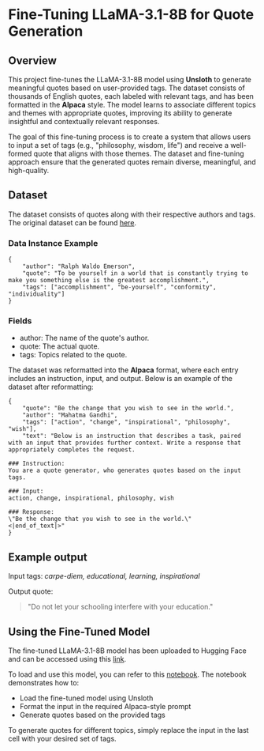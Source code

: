 # Fine-Tuning LLaMA-3.1-8B for Quote Generation

## Overview
This project fine-tunes the LLaMA-3.1-8B model using **Unsloth** to generate meaningful quotes based on user-provided tags. The dataset consists of thousands of English quotes, each labeled with relevant tags, and has been formatted in the **Alpaca** style. The model learns to associate different topics and themes with appropriate quotes, improving its ability to generate insightful and contextually relevant responses.

The goal of this fine-tuning process is to create a system that allows users to input a set of tags (e.g., "philosophy, wisdom, life") and receive a well-formed quote that aligns with those themes. The dataset and fine-tuning approach ensure that the generated quotes remain diverse, meaningful, and high-quality.

## Dataset
The dataset consists of quotes along with their respective authors and tags. The original dataset can be found [here](https://huggingface.co/datasets/Abirate/english_quotes).

### Data Instance Example
```
{
    "author": "Ralph Waldo Emerson",
    "quote": "To be yourself in a world that is constantly trying to make you something else is the greatest accomplishment.",
    "tags": ["accomplishment", "be-yourself", "conformity", "individuality"]
}
```

### Fields
- author: The name of the quote's author.
- quote: The actual quote.
- tags: Topics related to the quote.

The dataset was reformatted into the **Alpaca** format, where each entry includes an instruction, input, and output. Below is an example of the dataset after reformatting:
```
{
    "quote": "Be the change that you wish to see in the world.",
    "author": "Mahatma Gandhi",
    "tags": ["action", "change", "inspirational", "philosophy", "wish"],
    "text": "Below is an instruction that describes a task, paired with an input that provides further context. Write a response that appropriately completes the request.

### Instruction:
You are a quote generator, who generates quotes based on the input tags.

### Input:
action, change, inspirational, philosophy, wish

### Response:
\"Be the change that you wish to see in the world.\"
<|end_of_text|>"
}
```

## Example output
Input tags: _carpe-diem, educational, learning, inspirational_

Output quote: 
> "Do not let your schooling interfere with your education."

## Using the Fine-Tuned Model
The fine-tuned LLaMA-3.1-8B model has been uploaded to Hugging Face and can be accessed using this [link](https://huggingface.co/sidd-py/llama3.1-8b-fine-tuned).

To load and use this model, you can refer to this [notebook](Using_fine_tuned_llama_model.ipynb).
The notebook demonstrates how to:

- Load the fine-tuned model using Unsloth
- Format the input in the required Alpaca-style prompt
- Generate quotes based on the provided tags

To generate quotes for different topics, simply replace the input in the last cell with your desired set of tags.
